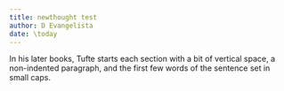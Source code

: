 ```yaml
---
title: newthought test
author: D Evangelista
date: \today
---
```

<span class="newthought">In his later books</span>, Tufte starts each
section with a bit of vertical space, a non-indented paragraph, and the first
few words of the sentence set in small caps.



